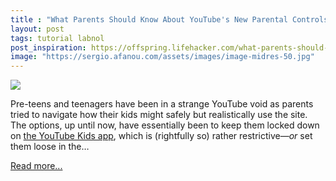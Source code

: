 ```yaml
---
title : "What Parents Should Know About YouTube's New Parental Controls for Teens"
layout: post
tags: tutorial labnol
post_inspiration: https://offspring.lifehacker.com/what-parents-should-know-about-youtubes-new-parental-co-1846609214
image: "https://sergio.afanou.com/assets/images/image-midres-50.jpg"
---
```


<img src="https://i.kinja-img.com/gawker-media/image/upload/s--a5oBCERU--/c_fit,fl_progressive,q_80,w_636/hhgn7l561jqtwhus3glr.jpg" /><p>Pre-teens and teenagers have been in a strange YouTube void as parents tried to navigate how their kids might safely but realistically use the site. The options, up until now, have essentially been to keep them locked down on <a href="https://offspring.lifehacker.com/how-to-set-youtube-kids-new-content-filter-for-preschoo-1837655413">the YouTube Kids app</a>, which is (rightfully so) rather restrictive—<em>or</em> set them loose in the…</p><p><a href="https://offspring.lifehacker.com/what-parents-should-know-about-youtubes-new-parental-co-1846609214">Read more...</a></p>